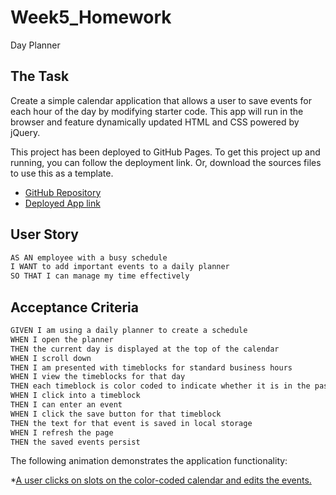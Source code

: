 # Week5_Homework

Day Planner

## The Task

Create a simple calendar application that allows a user to save events for each hour of the day by modifying starter code. This app will run in the browser and feature dynamically updated HTML and CSS powered by jQuery.

This project has been deployed to GitHub Pages. To get this project up and running, you can follow the deployment link. Or, download the sources files to use this as a template.

* [GitHub Repository](https://github.com/brijeeta/Week5_HomeWork/)
* [Deployed App link](https://brijeeta.github.io/Week5_Homework/)

## User Story

```md
AS AN employee with a busy schedule
I WANT to add important events to a daily planner
SO THAT I can manage my time effectively
```
## Acceptance Criteria

```md
GIVEN I am using a daily planner to create a schedule
WHEN I open the planner
THEN the current day is displayed at the top of the calendar
WHEN I scroll down
THEN I am presented with timeblocks for standard business hours
WHEN I view the timeblocks for that day
THEN each timeblock is color coded to indicate whether it is in the past, present, or future
WHEN I click into a timeblock
THEN I can enter an event
WHEN I click the save button for that timeblock
THEN the text for that event is saved in local storage
WHEN I refresh the page
THEN the saved events persist
```

The following animation demonstrates the application functionality:

*[A user clicks on slots on the color-coded calendar and edits the events.](./assets/demo/05-third-party-apis-homework-demo.gif)
